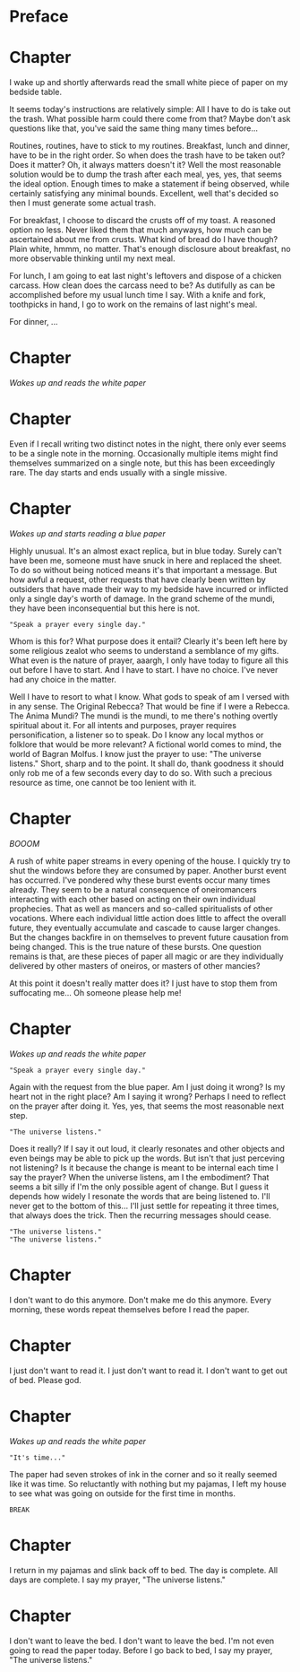 # Preface

# Chapter

I wake up and shortly afterwards read the small white piece of paper on my bedside table.

It seems today's instructions are relatively simple: All I have to do is take out the trash. What possible harm could there come from that? Maybe don't ask questions like that, you've said the same thing many times before...

Routines, routines, have to stick to my routines. Breakfast, lunch and dinner, have to be in the right order. So when does the trash have to be taken out? Does it matter? Oh, it always matters doesn't it? Well the most reasonable solution would be to dump the trash after each meal, yes, yes, that seems the ideal option. Enough times to make a statement if being observed, while certainly satisfying any minimal bounds. Excellent, well that's decided so then I must generate some actual trash.

For breakfast, I choose to discard the crusts off of my toast. A reasoned option no less. Never liked them that much anyways, how much can be ascertained about me from crusts. What kind of bread do I have though? Plain white, hmmm, no matter. That's enough disclosure about breakfast, no more observable thinking until my next meal.

For lunch, I am going to eat last night's leftovers and dispose of a chicken carcass. How clean does the carcass need to be? As dutifully as can be accomplished before my usual lunch time I say. With a knife and fork, toothpicks in hand, I go to work on the remains of last night's meal.

For dinner, ...

# Chapter

*Wakes up and reads the white paper*

# Chapter

Even if I recall writing two distinct notes in the night, there only ever seems to be a single note in the morning. Occasionally multiple items might find themselves summarized on a single note, but this has been exceedingly rare. The day starts and ends usually with a single missive.

# Chapter

*Wakes up and starts reading a blue paper*

Highly unusual. It's an almost exact replica, but in blue today. Surely can't have been me, someone must have snuck in here and replaced the sheet. To do so without being noticed means it's that important a message. But how awful a request, other requests that have clearly been written by outsiders that have made their way to my bedside have incurred or inflicted only a single day's worth of damage. In the grand scheme of the mundi, they have been inconsequential but this here is not.

    "Speak a prayer every single day."

Whom is this for? What purpose does it entail? Clearly it's been left here by some religious zealot who seems to understand a semblance of my gifts. What even is the nature of prayer, aaargh, I only have today to figure all this out before I have to start. And I have to start. I have no choice. I've never had any choice in the matter.

Well I have to resort to what I know. What gods to speak of am I versed with in any sense. The Original Rebecca? That would be fine if I were a Rebecca. The Anima Mundi? The mundi is the mundi, to me there's nothing overtly spiritual about it. For all intents and purposes, prayer requires personification, a listener so to speak. Do I know any local mythos or folklore that would be more relevant? A fictional world comes to mind, the world of Bagran Molfus. I know just the prayer to use: "The universe listens." Short, sharp and to the point. It shall do, thank goodness it should only rob me of a few seconds every day to do so. With such a precious resource as time, one cannot be too lenient with it.

# Chapter

*BOOOM*

A rush of white paper streams in every opening of the house. I quickly try to shut the windows before they are consumed by paper. Another burst event has occurred. I've pondered why these burst events occur many times already. They seem to be a natural consequence of oneiromancers interacting with each other based on acting on their own individual prophecies. That as well as mancers and so-called spiritualists of other vocations. Where each individual little action does little to affect the overall future, they eventually accumulate and cascade to cause larger changes. But the changes backfire in on themselves to prevent future causation from being changed. This is the true nature of these bursts. One question remains is that, are these pieces of paper all magic or are they individually delivered by other masters of oneiros, or masters of other mancies?

At this point it doesn't really matter does it? I just have to stop them from suffocating me... Oh someone please help me!

# Chapter

*Wakes up and reads the white paper*

    "Speak a prayer every single day."

Again with the request from the blue paper. Am I just doing it wrong? Is my heart not in the right place? Am I saying it wrong? Perhaps I need to reflect on the prayer after doing it. Yes, yes, that seems the most reasonable next step.

    "The universe listens."

Does it really? If I say it out loud, it clearly resonates and other objects and even beings may be able to pick up the words. But isn't that just perceving not listening? Is it because the change is meant to be internal each time I say the prayer? When the universe listens, am I the embodiment? That seems a bit silly if I'm the only possible agent of change. But I guess it depends how widely I resonate the words that are being listened to. I'll never get to the bottom of this... I'll just settle for repeating it three times, that always does the trick. Then the recurring messages should cease.

    "The universe listens."
    "The universe listens."

# Chapter

I don't want to do this anymore. Don't make me do this anymore. Every morning, these words repeat themselves before I read the paper.

# Chapter

I just don't want to read it. I just don't want to read it. I don't want to get out of bed. Please god.

# Chapter

*Wakes up and reads the white paper*

    "It's time..."

The paper had seven strokes of ink in the corner and so it really seemed like it was time. So reluctantly with nothing but my pajamas, I left my house to see what was going on outside for the first time in months.

    BREAK

# Chapter

I return in my pajamas and slink back off to bed. The day is complete. All days are complete. I say my prayer, "The universe listens."

# Chapter

I don't want to leave the bed. I don't want to leave the bed. I'm not even going to read the paper today. Before I go back to bed, I say my prayer, "The universe listens."
